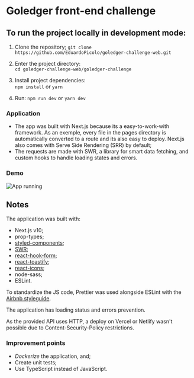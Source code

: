 # Goledger front-end challenge

## To run the project locally in development mode:

1. Clone the repository;
   `git clone https://github.com/EduardoPicolo/goledger-challenge-web.git`

2. Enter the project directory:  
   `cd goledger-challenge-web/goledger-challenge`

3. Install project dependencies:  
   `npm install` or `yarn`

4. Run:
   `npm run dev` or `yarn dev`

### Application

- The app was built with Next.js because its a easy-to-work-with framework. As an exemple, every file in the pages directory is automatically converted to a route and its also easy to deploy. Next.js also comes with Serve Side Rendering (SRR) by default;
- The requests are made with SWR, a library for smart data fetching, and custom hooks to handle loading states and errors.

### Demo

![App running](demo.gif)

## Notes

The application was built with:

- Next.js v10;
- prop-types;
- [styled-components](https://styled-components.com/);
- [SWR](https://swr.vercel.app/);
- [react-hook-form](https://react-hook-form.com/);
- [react-toastify](https://github.com/fkhadra/react-toastify);
- [react-icons](https://react-icons.github.io/react-icons/);
- node-sass;
- ESLint.

To standardize the JS code, Prettier was used alongside ESLint with the [Airbnb styleguide](https://github.com/airbnb/javascript).

The application has loading status and errors prevention.

As the provided API uses HTTP, a deploy on Vercel or Netlify wasn't possible due to Content-Security-Policy restrictions.

### Improvement points

- _Dockerize_ the application, and;
- Create unit tests;
- Use TypeScript instead of JavaScript.
